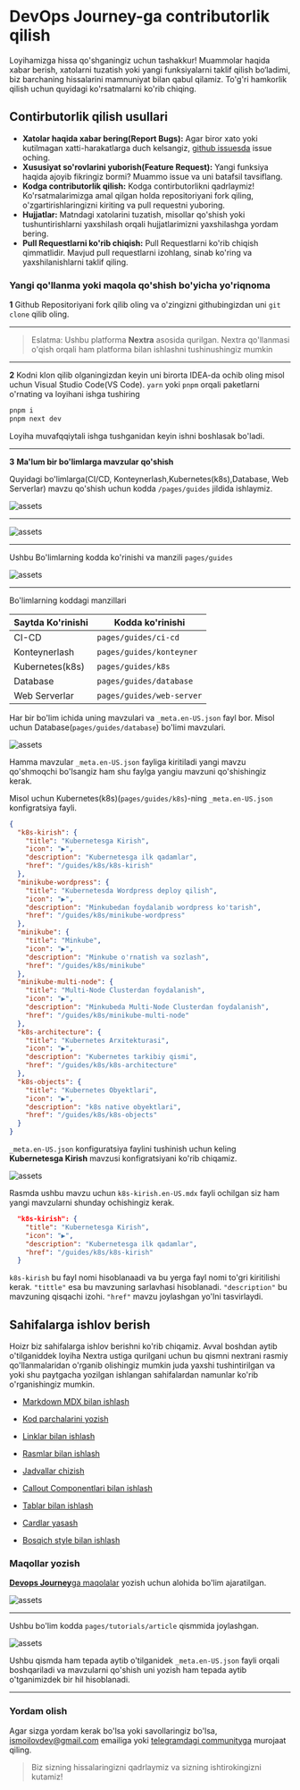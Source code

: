 # **DevOps Journey**-ga contributorlik qilish

Loyihamizga hissa qo'shganingiz uchun tashakkur! Muammolar haqida xabar berish, xatolarni tuzatish yoki yangi funksiyalarni taklif qilish bo‘ladimi, biz barchaning hissalarini mamnuniyat bilan qabul qilamiz. To'g'ri hamkorlik qilish uchun quyidagi ko'rsatmalarni ko'rib chiqing.


## Contirbutorlik qilish usullari
* **Xatolar haqida xabar bering(Report Bugs):** Agar biror xato yoki kutilmagan xatti-harakatlarga duch kelsangiz, [github issuesda](https://github.com/ismoilovdevml/devops-journey/issues) issue oching.
* **Xususiyat so'rovlarini yuborish(Feature Request):** Yangi funksiya haqida ajoyib fikringiz bormi? Muammo issue va uni batafsil tavsiflang.
* **Kodga contributorlik qilish:** Kodga contirbutorlikni qadrlaymiz! Ko'rsatmalarimizga amal qilgan holda repositoriyani fork qiling, o'zgartirishlaringizni kiriting va pull requestni yuboring.
* **Hujjatlar:** Matndagi xatolarini tuzatish, misollar qo'shish yoki tushuntirishlarni yaxshilash orqali hujjatlarimizni yaxshilashga yordam bering.
* **Pull Requestlarni ko'rib chiqish:** Pull Requestlarni ko'rib chiqish qimmatlidir. Mavjud pull requestlarni izohlang, sinab ko'ring va yaxshilanishlarni taklif qiling.


### Yangi qo'llanma yoki maqola qo'shish bo'yicha yo'riqnoma

**1** Github Repositoriyani fork qilib oling va o'zingizni githubingizdan uni `git clone` qilib oling.

----
> Eslatma: Ushbu platforma **Nextra** asosida qurilgan. Nextra 
> qo'llanmasi o'qish orqali ham platforma bilan ishlashni 
> tushinushingiz mumkin
----

**2** Kodni klon qilib olganingizdan keyin uni birorta IDEA-da ochib oling misol uchun Visual Studio Code(VS Code). `yarn` yoki `pnpm` orqali paketlarni o'rnating va loyihani ishga tushiring

```bash
pnpm i
pnpm next dev
```
Loyiha muvafqqiytali ishga tushganidan keyin ishni boshlasak bo'ladi.

----

**3** **Ma'lum bir bo'limlarga mavzular qo'shish**

Quyidagi bo'limlarga(CI/CD, Konteynerlash,Kubernetes(k8s),Database, Web Serverlar) mavzu qo'shish uchun kodda `/pages/guides` jildida ishlaymiz.

![assets](assets/contributing/1.png)

---
![assets](assets/contributing/2.png)

---
Ushbu Bo'limlarning kodda ko'rinishi va manzili `pages/guides`

![assets](assets/contributing/3.png)

------

Bo'limlarning koddagi manzillari

| Saytda Ko'rinishi   | Kodda ko'rinishi          |
| ------------------- | ------------------------- |
| CI-CD               | `pages/guides/ci-cd`      |
| Konteynerlash       | `pages/guides/konteyner`  |
| Kubernetes(k8s)     | `pages/guides/k8s`        |
| Database            | `pages/guides/database`   |
| Web Serverlar       | `pages/guides/web-server` |

Har bir bo'lim ichida uning mavzulari va `_meta.en-US.json` fayl bor.
Misol uchun Database(`pages/guides/database`) bo'limi mavzulari.

![assets](assets/contributing/4.png)

Hamma mavzular `_meta.en-US.json` fayliga kiritiladi yangi mavzu qo'shmoqchi bo'lsangiz ham shu faylga yangiu mavzuni qo'shishingiz kerak.

Misol uchun Kubernetes(k8s)(`pages/guides/k8s`)-ning  `_meta.en-US.json` konfigratsiya fayli.

```json
{
  "k8s-kirish": {
    "title": "Kubernetesga Kirish",
    "icon": "▶️",
    "description": "Kubernetesga ilk qadamlar",
    "href": "/guides/k8s/k8s-kirish"
  },
  "minikube-wordpress": {
    "title": "Kubernetesda Wordpress deploy qilish",
    "icon": "▶️",
    "description": "Minkubedan foydalanib wordpress ko'tarish",
    "href": "/guides/k8s/minikube-wordpress"
  },
  "minikube": {
    "title": "Minkube",
    "icon": "▶️",
    "description": "Minkube o'rnatish va sozlash",
    "href": "/guides/k8s/minikube"
  },
  "minikube-multi-node": {
    "title": "Multi-Node Clusterdan foydalanish",
    "icon": "▶️",
    "description": "Minkubeda Multi-Node Clusterdan foydalanish",
    "href": "/guides/k8s/minikube-multi-node"
  },
  "k8s-architecture": {
    "title": "Kubernetes Arxitekturasi",
    "icon": "▶️",
    "description": "Kubernetes tarkibiy qismi",
    "href": "/guides/k8s/k8s-architecture"
  },
  "k8s-objects": {
    "title": "Kubernetes Obyektlari",
    "icon": "▶️",
    "description": "k8s native obyektlari",
    "href": "/guides/k8s/k8s-objects"
  }
}
```

`_meta.en-US.json` konfiguratsiya faylini tushinish uchun keling **Kubernetesga Kirish** mavzusi konfigratsiyani ko'rib chiqamiz.

![assets](assets/contributing/5.png)

Rasmda ushbu mavzu uchun `k8s-kirish.en-US.mdx` fayli ochilgan siz ham yangi mavzularni shunday ochishingiz kerak.

```json
  "k8s-kirish": {
    "title": "Kubernetesga Kirish",
    "icon": "▶️",
    "description": "Kubernetesga ilk qadamlar",
    "href": "/guides/k8s/k8s-kirish"
  }
```

`k8s-kirish` bu fayl nomi hisoblanaadi va bu yerga fayl nomi to'gri kiritilishi kerak. `"tittle"` esa bu mavzuning sarlavhasi hisoblanadi. `"description"` bu mavzuning qisqachi izohi. `"href"` mavzu joylashgan yo'lni tasvirlaydi.

## Sahifalarga ishlov berish

Hoizr biz sahifalarga ishlov berishni ko'rib chiqamiz. Avval boshdan aytib o'tilganiddek loyiha Nextra ustiga qurilgani uchun bu qismni nextrani rasmiy qo'llanmalaridan o'rganib olishingiz mumkin juda yaxshi tushintirilgan va yoki shu paytgacha yozilgan ishlangan sahifalardan namunlar ko'rib o'rganishingiz mumkin.


* [Markdown MDX bilan ishlash](https://nextra.site/docs/guide/markdown)

* [Kod parchalarini yozish](https://nextra.site/docs/guide/syntax-highlighting)

* [Linklar bilan ishlash](https://nextra.site/docs/guide/link)

* [Rasmlar bilan ishlash](https://nextra.site/docs/guide/image)

* [Jadvallar chizish](https://nextra.site/docs/guide/advanced/table)

* [Callout Componentlari bilan ishlash](https://nextra.site/docs/guide/built-ins/callout)

* [Tablar bilan ishlash](https://nextra.site/docs/guide/built-ins/tabs)

* [Cardlar yasash](https://nextra.site/docs/guide/built-ins/cards)

* [Bosqich style bilan ishlash](https://nextra.site/docs/guide/built-ins/steps)

### Maqollar yozish

[**Devops Journey**ga maqolalar](https://devops-journey.uz/tutorials/all) yozish uchun alohida bo'lim ajaratilgan.


![assets](assets/contributing/6.png)

----

Ushbu bo'lim kodda `pages/tutorials/article` qismmida joylashgan.

![assets](assets/contributing/7.png)

Ushbu qismda ham tepada aytib o'tilganidek `_meta.en-US.json` fayli orqali boshqariladi va mavzularni qo'shish uni yozish ham tepada aytib o'tganimizdek bir hil hisoblanadi.

----


### Yordam olish
Agar sizga yordam kerak bo'lsa yoki savollaringiz bo'lsa, ismoilovdev@gmail.com emailiga yoki [telegramdagi communityga](https://t.me/devopsuzb) murojaat qiling.

> Biz sizning hissalaringizni qadrlaymiz va sizning ishtirokingizni kutamiz!